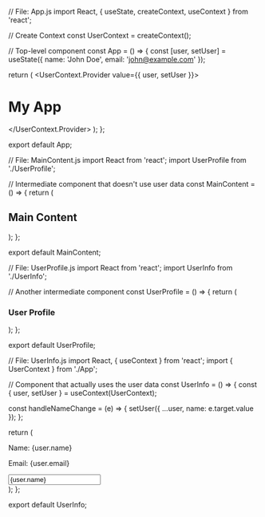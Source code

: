 // File: App.js
import React, { useState, createContext, useContext } from 'react';

// Create Context
const UserContext = createContext();

// Top-level component
const App = () => {
  const [user, setUser] = useState({ name: 'John Doe', email: 'john@example.com' });

  return (
    <UserContext.Provider value={{ user, setUser }}>
      <div>
        <h1>My App</h1>
        <MainContent />
      </div>
    </UserContext.Provider>
  );
};

export default App;

// File: MainContent.js
import React from 'react';
import UserProfile from './UserProfile';

// Intermediate component that doesn't use user data
const MainContent = () => {
  return (
    <div>
      <h2>Main Content</h2>
      <UserProfile />
    </div>
  );
};

export default MainContent;

// File: UserProfile.js
import React from 'react';
import UserInfo from './UserInfo';

// Another intermediate component
const UserProfile = () => {
  return (
    <div>
      <h3>User Profile</h3>
      <UserInfo />
    </div>
  );
};

export default UserProfile;

// File: UserInfo.js
import React, { useContext } from 'react';
import { UserContext } from './App';

// Component that actually uses the user data
const UserInfo = () => {
  const { user, setUser } = useContext(UserContext);

  const handleNameChange = (e) => {
    setUser({ ...user, name: e.target.value });
  };

  return (
    <div>
      <p>Name: {user.name}</p>
      <p>Email: {user.email}</p>
      <input 
        type="text" 
        value={user.name} 
        onChange={handleNameChange} 
        placeholder="Change name"
      />
    </div>
  );
};

export default UserInfo;
